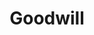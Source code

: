 ---
title: "Goodwill"
url: /vancouver/goodwill-northeast-fourth-plain-boulevard-2/
shop: charity
---